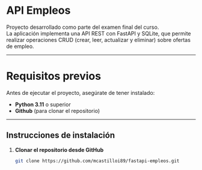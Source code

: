 # API Empleos

Proyecto desarrollado como parte del examen final del curso.  
La aplicación implementa una API REST con FastAPI y SQLite, que permite realizar operaciones CRUD (crear, leer, actualizar y eliminar) sobre ofertas de empleo.

---

# Requisitos previos

Antes de ejecutar el proyecto, asegúrate de tener instalado:

- **Python 3.11** o superior  
- **Github** (para clonar el repositorio)  

---

## Instrucciones de instalación

1. **Clonar el repositorio desde GitHub**

   ```bash
   git clone https://github.com/mcastilloi89/fastapi-empleos.git